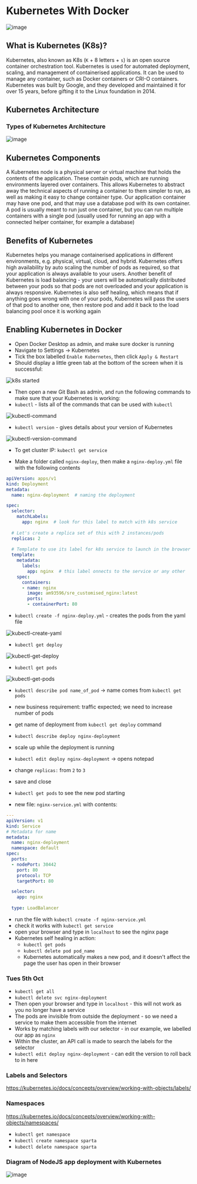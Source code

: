 # Kubernetes With Docker

![image](https://user-images.githubusercontent.com/88166874/135991408-1ead1d76-9ef2-4bad-bcff-60bba22aed62.png)

## What is Kubernetes (K8s)?
Kubernetes, also known as K8s (`K` + 8 letters + `s`) is an open source container orchestration tool. Kubernetes is used for automated deployment, scaling, and management of containerised applications. It can be used to manage any container, such as Docker containers or CRI-O containers. Kubernetes was built by Google, and they developed and maintained it for over 15 years, before gifting it to the Linux foundation in 2014.  

## Kubernetes Architecture
### Types of Kubernetes Architecture

![image](https://user-images.githubusercontent.com/88166874/135992346-789e7280-8e61-4837-92cb-ca58657ae409.png)

## Kubernetes Components
A Kubernetes node is a physical server or virtual machine that holds the contents of the application. These contain pods, which are running environments layered over containers. This allows Kubernetes to abstract away the technical aspects of running a container to them simpler to run, as well as making it easy to change container type. Our application container may have one pod, and that may use a database pod with its own container. A pod is usually meant to run just one container, but you can run multiple containers with a single pod (usually used for running an app with a connected helper container, for example a database)

## Benefits of Kubernetes
Kubernetes helps you manage containerised applications in different environments, e.g. physical, virtual, cloud, and hybrid. Kubernetes offers high availability by auto scaling the number of pods as required, so that your application is always available to your users. Another benefit of Kubernetes is load balancing - your users will be automatically distributed between your pods so that pods are not overloaded and your application is always responsive. Kubernetes is also self healing, which means that if anything goes wrong with one of your pods, Kubernetes will pass the users of that pod to another one, then restore pod and add it back to the load balancing pool once it is working again

## Enabling Kubernetes in Docker
- Open Docker Desktop as admin, and make sure docker is running
- Navigate to Settings -> Kubernetes
- Tick the box labelled `Enable Kubernetes`, then click `Apply & Restart`
- Should display a little green tab at the bottom of the screen when it is successful:

![k8s started](https://user-images.githubusercontent.com/88166874/135875076-83489e74-1fdd-45e7-aa3c-80735eb221d8.PNG)

- Then open a new Git Bash as admin, and run the following commands to make sure that your Kubernetes is working:
- `kubectl` - lists all of the commands that can be used with `kubectl`

![kubectl-command](https://user-images.githubusercontent.com/88166874/135875325-fd42a9a7-9e9b-4ca5-b2e8-a0c348b3d469.PNG)

- `kubectl version` - gives details about your version of Kubernetes

![kubectl-version-command](https://user-images.githubusercontent.com/88166874/135875359-356b427f-fbc4-4af4-b793-d4e295b4fc1a.PNG)

- To get cluster IP: `kubectl get service`

- Make a folder called `nginx-deploy`, then make a `nginx-deploy.yml` file with the following contents
```yaml
apiVersion: apps/v1
kind: Deployment
metadata:
  name: nginx-deployment  # naming the deployment

spec:
  selector:
    matchLabels:
      app: nginx  # look for this label to match with k8s service
  
  # Let's create a replica set of this with 2 instances/pods
  replicas: 2
  
  # Template to use its label for k8s service to launch in the browser
  template:
    metadata:
      labels:
        app: nginx  # this label onnects to the service or any other
    spec:
      containers:
      - name: nginx
        image: am93596/sre_customised_nginx:latest
        ports:
        - containerPort: 80
```
- `kubectl create -f nginx-deploy.yml` - creates the pods from the yaml file

![kubectl-create-yaml](https://user-images.githubusercontent.com/88166874/135881101-2a1e74c9-8e09-4263-ab33-7f14555a4109.PNG)

- `kubectl get deploy`

![kubectl-get-deploy](https://user-images.githubusercontent.com/88166874/135881153-96cec1f1-fd2b-4e84-a5bf-05708008a264.PNG)

- `kubectl get pods`

![kubectl-get-pods](https://user-images.githubusercontent.com/88166874/135881202-6d907b1f-a7a9-47c2-b995-ff9b5d91031a.PNG)

- `kubectl describe pod name_of_pod` -> name comes from `kubectl get pods`

- new business requirement: traffic expected; we need to increase number of pods

- get name of deployment from `kubectl get deploy` command
- `kubectl describe deploy nginx-deployment`
- scale up while the deployment is running
- `kubectl edit deploy nginx-deployment` -> opens notepad
- change `replicas:` from `2` to `3`
- save and close
- `kubectl get pods` to see the new pod starting
- new file: `nginx-service.yml` with contents:
```yaml
---
apiVersion: v1
kind: Service
# Metadata for name
metadata:
  name: nginx-deployment
  namespace: default
spec:
  ports:
  - nodePort: 30442
    port: 80
    protocol: TCP
    targetPort: 80

  selector:
    app: nginx
  
  type: LoadBalancer
```
- run the file with `kubectl create -f nginx-service.yml`
- check it works with `kubectl get service`
- open your browser and type in `localhost` to see the nginx page
- Kubernetes self healing in action:
  - `kubectl get pods`
  - `kubectl delete pod pod_name`
  - Kubernetes automatically makes a new pod, and it doesn't affect the page the user has open in their browser

### Tues 5th Oct
- `kubectl get all`
- `kubectl delete svc nginx-deployment`
- Then open your browser and type in `localhost` - this will not work as you no longer have a service
- The pods are invisible from outside the deployment - so we need a service to make them accessible from the internet
- Works by matching labels with our selector - in our example, we labelled our app as `nginx`
- Within the cluster, an API call is made to search the labels for the selector
- `kubectl edit deploy nginx-deployment` - can edit the version to roll back to in here

### Labels and Selectors
https://kubernetes.io/docs/concepts/overview/working-with-objects/labels/

### Namespaces
https://kubernetes.io/docs/concepts/overview/working-with-objects/namespaces/

- `kubectl get namespace`
- `kubectl create namespace sparta`
- `kubectl delete namespace sparta`

### Diagram of NodeJS app deployment with Kubernetes

![image](https://user-images.githubusercontent.com/88166874/136028313-6fc8b653-1df8-4f0c-933d-9045cb23573c.png)
